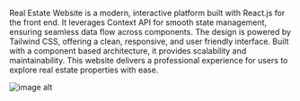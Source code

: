 Real Estate Website is a modern, interactive platform built with React.js for the front end. It leverages Context API for smooth state management, ensuring seamless data flow across components. The design is powered by Tailwind CSS, offering a clean, responsive, and user friendly interface. Built with a component based architecture, it provides scalability and maintainability. This website delivers a professional experience for users to explore real estate properties with ease.

![image alt](https://github.com/usmanwarisalizia/Real_Extate_Website/blob/761c2b5759c5e9f4db5ecc2a04a15c2a6b82b72c/Real%20Extate.png)
